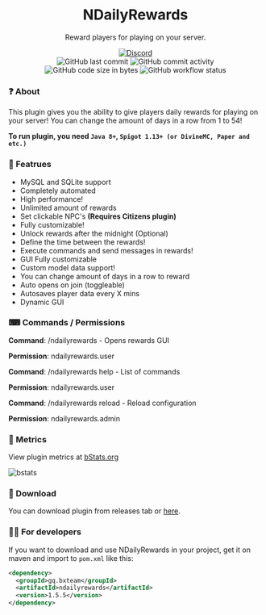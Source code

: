 <h1 align="center">
  NDailyRewards
</h1>

<p align="center">
    Reward players for playing on your server.
</p>

<div align="center">
    <a href="https://discord.gg/p7cxhw7E2M"><img src="https://img.shields.io/discord/931595732752953375?logo=discord&style=for-the-badge" alt="Discord"/></a>
    <br>
    <img src="https://img.shields.io/github/last-commit/BX-Team/NDailyRewards?style=for-the-badge" alt="GitHub last commit"/>
    <img src="https://img.shields.io/github/commit-activity/m/BX-Team/NDailyRewards?style=for-the-badge" alt="GitHub commit activity"/>
    <br>
    <img src="https://img.shields.io/github/languages/code-size/BX-Team/NDailyRewards?style=for-the-badge" alt="GitHub code size in bytes"/>
    <img src="https://img.shields.io/github/workflow/status/BX-Team/NDailyRewards/Java%20CI%20with%20Maven?style=for-the-badge" alt="GitHub workflow status"/>
</div>

### ❓ About
This plugin gives you the ability to give players daily rewards for playing on your server!
You can change the amount of days in a row from 1 to 54!

**To run plugin, you need `Java 8+`, `Spigot 1.13+ (or DivineMC, Paper and etc.)`**

### 🤖 Featrues
- MySQL and SQLite support
- Completely automated
- High performance!
- Unlimited amount of rewards
- Set clickable NPC's **(Requires Citizens plugin)**
- Fully customizable!
- Unlock rewards after the midnight (Optional)
- Define the time between the rewards!
- Execute commands and send messages in rewards!
- GUI Fully customizable
- Custom model data support!
- You can change amount of days in a row to reward
- Auto opens on join (toggleable)
- Autosaves player data every X mins
- Dynamic GUI

### ⌨ Commands / Permissions

**Command**: /ndailyrewards - Opens rewards GUI

**Permission**: ndailyrewards.user

**Command**: /ndailyrewards help - List of commands

**Permission**: ndailyrewards.user

**Command**: /ndailyrewards reload - Reload configuration

**Permission**: ndailyrewards.admin


### 📡 Metrics
View plugin metrics at [bStats.org](https://bstats.org/plugin/bukkit/NDailyRewards/13844)

![bstats](https://bstats.org/signatures/bukkit/NDailyRewards.svg)


### 🔨 Download
You can download plugin from releases tab or [here](https://github.com/BX-Team/NDailyRewards/releases/latest).

### 👩‍💻 For developers
If you want to download and use NDailyRewards in your project, get it on maven and import to `pom.xml` like this:

```xml
<dependency>
  <groupId>gq.bxteam</groupId>
  <artifactId>ndailyrewards</artifactId>
  <version>1.5.5</version>
</dependency>
```
